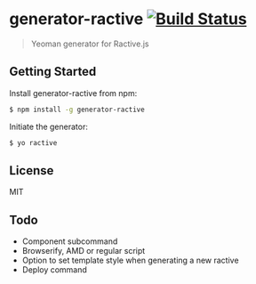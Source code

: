 # generator-ractive [![Build Status](https://secure.travis-ci.org/colindresj/generator-ractive.png?branch=master)](https://travis-ci.org/colindresj/generator-ractive)

> Yeoman generator for Ractive.js

## Getting Started

Install generator-ractive from npm:

```bash
$ npm install -g generator-ractive
```

Initiate the generator:

```bash
$ yo ractive
```

## License

MIT

## Todo
- Component subcommand
- Browserify, AMD or regular script
- Option to set template style when generating a new ractive
- Deploy command


